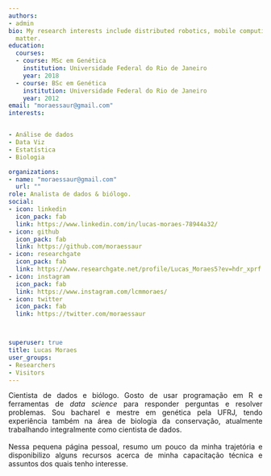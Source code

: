 ```yaml
---
authors:
- admin
bio: My research interests include distributed robotics, mobile computing and programmable
  matter.
education:
  courses:
  - course: MSc em Genética
    institution: Universidade Federal do Rio de Janeiro
    year: 2018
  - course: BSc em Genética
    institution: Universidade Federal do Rio de Janeiro
    year: 2012
email: "moraessaur@gmail.com"
interests:


- Análise de dados
- Data Viz
- Estatística
- Biologia

organizations:
- name: "moraessaur@gmail.com"
  url: ""
role: Analista de dados & biólogo.
social:
- icon: linkedin
  icon_pack: fab
  link: https://www.linkedin.com/in/lucas-moraes-78944a32/
- icon: github
  icon_pack: fab
  link: https://github.com/moraessaur
- icon: researchgate
  icon_pack: fab
  link: https://www.researchgate.net/profile/Lucas_Moraes5?ev=hdr_xprf
- icon: instagram
  icon_pack: fab
  link: https://www.instagram.com/lcmmoraes/
- icon: twitter
  icon_pack: fab
  link: https://twitter.com/moraessaur



superuser: true
title: Lucas Moraes
user_groups:
- Researchers
- Visitors
---
```


<DIV align="justify">Cientista de dados e biólogo. Gosto de usar programação em R e ferramentas de <i>data science</i> para responder perguntas e resolver problemas. Sou bacharel e mestre em genética pela UFRJ, tendo experiência também na área de biologia da conservação, atualmente trabalhando integralmente como cientista de dados.
<br><br>
Nessa pequena página pessoal, resumo um pouco da minha trajetória e disponibilizo alguns recursos acerca de minha capacitação técnica e assuntos dos quais tenho interesse. </b>
